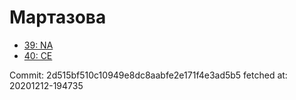 # Мартазова
- [39: NA](39.md)
- [40: CE](40.md)

Commit: 2d515bf510c10949e8dc8aabfe2e171f4e3ad5b5
 fetched at: 20201212-194735
